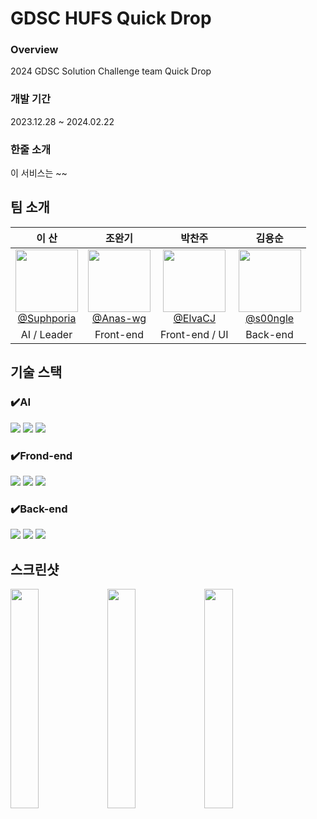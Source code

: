 # GDSC HUFS Quick Drop

### Overview
2024 GDSC Solution Challenge team Quick Drop
### 개발 기간
2023.12.28 ~ 2024.02.22
### 한줄 소개
이 서비스는 ~~

## 팀 소개
| **이 산** | **조완기** | **박찬주** | **김용순** |
| :------: | :------: | :------:  | :------: |
| [<img src="https://avatars.githubusercontent.com/u/71820763?v=4" height=100 width=100> <br/> @Suphporia](https://github.com/Suphporia) | [<img src="https://avatars.githubusercontent.com/u/70210457?v=4" height=100 width=100> <br/> @Anas-wg](https://github.com/Anas-wg) | [<img src="https://avatars.githubusercontent.com/u/95401144?v=4" height=100 width=100> <br/> @ElvaCJ](https://github.com/ElvaCJ) | [<img src="https://avatars.githubusercontent.com/u/42750885?v=4" height=100 width=100> <br/> @s00ngle](https://github.com/s00ngle) |
| AI / Leader | Front-end | Front-end / UI | Back-end |

## 기술 스택
### ✔️AI
<img src="https://img.shields.io/badge/Python-3776AB?style=for-the-badge&logo=python&logoColor=yellow"> <img src="https://img.shields.io/badge/Matplotlib-3776AB?style=for-the-badge&logo=python&logoColor=yellow"> <img src="https://img.shields.io/badge/OpenAI-0082C9?style=for-the-badge&logo=openai&logoColor=green">

### ✔️Frond-end
<img src="https://img.shields.io/badge/Flutter-02569B?style=for-the-badge&logo=Flutter&logoColor=white"> <img src="https://img.shields.io/badge/Dart-0175C2?style=for-the-badge&logo=Dart&logoColor=white"> <img src="https://img.shields.io/badge/Figma-F24E1E?style=for-the-badge&logo=Figma&logoColor=white">

### ✔️Back-end
<img src="https://img.shields.io/badge/FastAPI-009688?style=for-the-badge&logo=FastAPI&logoColor=white"> <img src="https://img.shields.io/badge/MySQL-4479A1?style=for-the-badge&logo=MySQL&logoColor=white"> <img src="https://img.shields.io/badge/GoogleCloud-4285F4?style=for-the-badge&logo=GoogleCloud&logoColor=white">

## 스크린샷
<img src="https://github.com/Quick-Drop/.github/assets/42750885/5ae47c5c-07b0-424e-9559-49da7468ceca" width="30%">
<img src="https://github.com/Quick-Drop/.github/assets/42750885/4b7cb6f8-80ae-4411-baa8-ae09c10c614e" width="30%">
<img src="https://github.com/Quick-Drop/.github/assets/42750885/56da2f72-8d44-4d19-a295-5c9340257ed6" width="30%">
